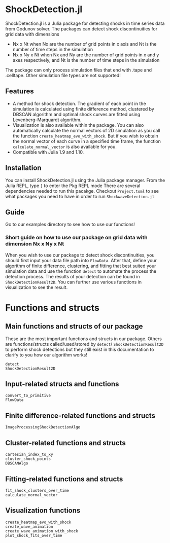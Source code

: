 # ShockDetection.jl

ShockDetection.jl is a Julia package for detecting shocks in time series data from Godunov solver.
The packages can detect shock discontinuities for grid data with dimensions
- Nx x Nt when Nx are the number of grid points in x axis and Nt is the number of time steps in the simulation
- Nx x Ny x Nt when Nx and Ny are the number of grid points in x and y axes respectively, and Nt is the number of time steps in the simulation

The package can only process simulation files that end with .tape and .celltape. Other simulation file types are not supported!

## Features

- A method for shock detection. The gradient of each point in the simulation is calculated using finite difference method, clustered by DBSCAN algorithm and optimal shock curves are fitted using Levenberg–Marquardt algorithm.
- Visualization is also available within the package. You can also automatically calculate the normal vectors of 2D simulation as you call the function `create_heatmap_evo_with_shock`. But if you wish to obtain the normal vector of each curve in a specified time frame, the function `calculate_normal_vector` is also available for you.
- Compatible with Julia 1.9 and 1.10.

## Installation

You can install ShockDetection.jl using the Julia package manager. From the Julia REPL, type `]` to enter the Pkg REPL mode
There are several dependencies needed to run this pacakge. Checkout `Project.toml` to see what packages you need to have in order to run `ShockwaveDetection.jl`

## Guide

Go to our examples directory to see how to use our functions!

### Short guide on how to use our package on grid data with dimension Nx x Ny x Nt
When you wish to use our package to detect shock discontinuities,  you should first input your data file path into `FlowData`.
After that, define your algorithm of finite difference, clustering, and fitting that best suited your simulation data and use
the function `detect` to automate the process the detection process. The results of your detection can be found in `ShockDetectionResult2D`. You can further use various functions in visualization to
see the result.

# Functions and structs

## Main functions and structs of our package
These are the most important functions and structs in our package. Others are functions/structs called/used/stored by `detect`/ `ShockDetectionResult2D` to perform shock detections but they still exist in this documentation to clarify to you how our algorithm works!
```@docs
detect
ShockDetectionResult2D
```

## Input-related structs and functions
```@docs
convert_to_primitive
FlowData
```

## Finite difference-related functions and structs
```@docs
ImageProcessingShockDetectionAlgo
```

## Cluster-related functions and structs
```@docs
cartesian_index_to_xy
cluster_shock_points
DBSCANAlgo
```

## Fitting-related functions and structs
```@docs
fit_shock_clusters_over_time
calculate_normal_vector
```

## Visualization functions
```@docs
create_heatmap_evo_with_shock
create_wave_animation
create_wave_animation_with_shock
plot_shock_fits_over_time
```